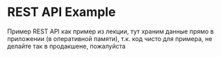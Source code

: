 # REST API Example

Пример REST API как пример из лекции, тут храним данные прямо в приложении (в оперативной памяти), т.к. код чисто для примера, не делайте так в продакшене, пожалуйста

